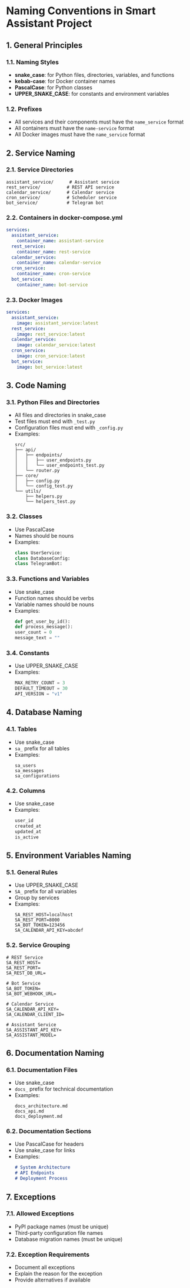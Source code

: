 # Naming Conventions in Smart Assistant Project

## 1. General Principles

### 1.1. Naming Styles
- **snake_case**: for Python files, directories, variables, and functions
- **kebab-case**: for Docker container names
- **PascalCase**: for Python classes
- **UPPER_SNAKE_CASE**: for constants and environment variables

### 1.2. Prefixes
- All services and their components must have the `name_service` format
- All containers must have the `name-service` format
- All Docker images must have the `name_service` format

## 2. Service Naming

### 2.1. Service Directories
```
assistant_service/      # Assistant service
rest_service/          # REST API service
calendar_service/      # Calendar service
cron_service/          # Scheduler service
bot_service/           # Telegram bot
```

### 2.2. Containers in docker-compose.yml
```yaml
services:
  assistant_service:
    container_name: assistant-service
  rest_service:
    container_name: rest-service
  calendar_service:
    container_name: calendar-service
  cron_service:
    container_name: cron-service
  bot_service:
    container_name: bot-service
```

### 2.3. Docker Images
```yaml
services:
  assistant_service:
    image: assistant_service:latest
  rest_service:
    image: rest_service:latest
  calendar_service:
    image: calendar_service:latest
  cron_service:
    image: cron_service:latest
  bot_service:
    image: bot_service:latest
```

## 3. Code Naming

### 3.1. Python Files and Directories
- All files and directories in snake_case
- Test files must end with `_test.py`
- Configuration files must end with `_config.py`
- Examples:
  ```
  src/
  ├── api/
  │   ├── endpoints/
  │   │   ├── user_endpoints.py
  │   │   └── user_endpoints_test.py
  │   └── router.py
  ├── core/
  │   ├── config.py
  │   └── config_test.py
  └── utils/
      ├── helpers.py
      └── helpers_test.py
  ```

### 3.2. Classes
- Use PascalCase
- Names should be nouns
- Examples:
  ```python
  class UserService:
  class DatabaseConfig:
  class TelegramBot:
  ```

### 3.3. Functions and Variables
- Use snake_case
- Function names should be verbs
- Variable names should be nouns
- Examples:
  ```python
  def get_user_by_id():
  def process_message():
  user_count = 0
  message_text = ""
  ```

### 3.4. Constants
- Use UPPER_SNAKE_CASE
- Examples:
  ```python
  MAX_RETRY_COUNT = 3
  DEFAULT_TIMEOUT = 30
  API_VERSION = "v1"
  ```

## 4. Database Naming

### 4.1. Tables
- Use snake_case
- `sa_` prefix for all tables
- Examples:
  ```
  sa_users
  sa_messages
  sa_configurations
  ```

### 4.2. Columns
- Use snake_case
- Examples:
  ```sql
  user_id
  created_at
  updated_at
  is_active
  ```

## 5. Environment Variables Naming

### 5.1. General Rules
- Use UPPER_SNAKE_CASE
- `SA_` prefix for all variables
- Group by services
- Examples:
  ```
  SA_REST_HOST=localhost
  SA_REST_PORT=8000
  SA_BOT_TOKEN=123456
  SA_CALENDAR_API_KEY=abcdef
  ```

### 5.2. Service Grouping
```
# REST Service
SA_REST_HOST=
SA_REST_PORT=
SA_REST_DB_URL=

# Bot Service
SA_BOT_TOKEN=
SA_BOT_WEBHOOK_URL=

# Calendar Service
SA_CALENDAR_API_KEY=
SA_CALENDAR_CLIENT_ID=

# Assistant Service
SA_ASSISTANT_API_KEY=
SA_ASSISTANT_MODEL=
```

## 6. Documentation Naming

### 6.1. Documentation Files
- Use snake_case
- `docs_` prefix for technical documentation
- Examples:
  ```
  docs_architecture.md
  docs_api.md
  docs_deployment.md
  ```

### 6.2. Documentation Sections
- Use PascalCase for headers
- Use snake_case for links
- Examples:
  ```markdown
  # System Architecture
  # API Endpoints
  # Deployment Process
  ```

## 7. Exceptions

### 7.1. Allowed Exceptions
- PyPI package names (must be unique)
- Third-party configuration file names
- Database migration names (must be unique)

### 7.2. Exception Requirements
- Document all exceptions
- Explain the reason for the exception
- Provide alternatives if available 